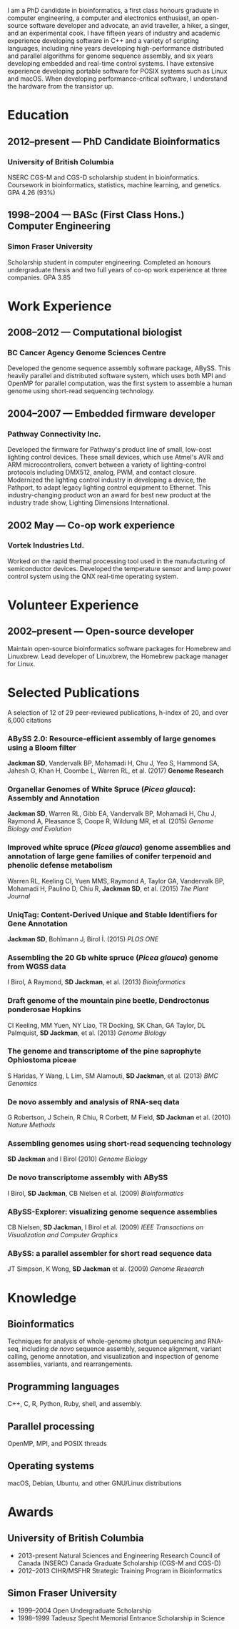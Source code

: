 I am a PhD candidate in bioinformatics, a first class honours graduate in computer engineering, a computer and electronics enthusiast, an open-source software developer and advocate, an avid traveller, a hiker, a singer, and an experimental cook. I have fifteen years of industry and academic experience developing software in C++ and a variety of scripting languages, including nine years developing high-performance distributed and parallel algorithms for genome sequence assembly, and six years developing embedded and real-time control systems. I have extensive experience developing portable software for POSIX systems such as Linux and macOS. When developing performance-critical software, I understand the hardware from the transistor up.

Education
=========

2012–present — PhD Candidate Bioinformatics
-----------------------------------------

### University of British Columbia

NSERC CGS-M and CGS-D scholarship student in bioinformatics. Coursework
in bioinformatics, statistics, machine learning, and genetics.
GPA 4.26 (93%)

1998–2004 — BASc (First Class Hons.) Computer Engineering
---------------------------------------------------------

### Simon Fraser University

Scholarship student in computer engineering. Completed an honours
undergraduate thesis and two full years of co-op work experience at
three companies. GPA 3.85

Work Experience
===============

2008–2012 — Computational biologist
-------------------------------------------

### BC Cancer Agency Genome Sciences Centre

Developed the genome sequence assembly software package, ABySS. This
heavily parallel and distributed software system, which uses both MPI
and OpenMP for parallel computation, was the first system to assemble
a human genome using short-read sequencing technology.

2004–2007 — Embedded firmware developer
-----------------------------------------------

### Pathway Connectivity Inc.

Developed the firmware for Pathway's product line of small, low-cost
lighting control devices. These small devices, which use Atmel's AVR
and ARM microcontrollers, convert between a variety of
lighting-control protocols including DMX512, analog, PWM, and contact
closure. Modernized the lighting control industry in developing a
device, the Pathport, to adapt legacy lighting control equipment to
Ethernet. This industry-changing product won an award for best new
product at the industry trade show, Lighting Dimensions International.

2002 May — Co-op work experience
--------------------------------

### Vortek Industries Ltd.

Worked on the rapid thermal processing tool used in the manufacturing
of semiconductor devices. Developed the temperature sensor and lamp
power control system using the QNX real-time operating system.

Volunteer Experience
====================

2002–present — Open-source developer
------------------------------------

Maintain open-source bioinformatics software packages for Homebrew and Linuxbrew. Lead developer of Linuxbrew, the Homebrew package manager for Linux.

Selected Publications
=====================

A selection of 12 of 29 peer-reviewed publications, h-index of 20, and over 6,000 citations

### ABySS 2.0: Resource-efficient assembly of large genomes using a Bloom filter
**Jackman SD**, Vandervalk BP, Mohamadi H, Chu J, Yeo S, Hammond SA, Jahesh G, Khan H, Coombe L, Warren RL, et al.
(2017)
**Genome Research**

### Organellar Genomes of White Spruce (*Picea glauca*): Assembly and Annotation
**Jackman SD**, Warren RL, Gibb EA, Vandervalk BP, Mohamadi H, Chu J, Raymond A, Pleasance S, Coope R, Wildung MR, et al.
(2015)
*Genome Biology and Evolution*

### Improved white spruce (*Picea glauca*) genome assemblies and annotation of large gene families of conifer terpenoid and phenolic defense metabolism
Warren RL, Keeling CI, Yuen MMS, Raymond A, Taylor GA, Vandervalk BP, Mohamadi H, Paulino D, Chiu R, **Jackman SD**, et al.
(2015)
*The Plant Journal*

### UniqTag: Content-Derived Unique and Stable Identifiers for Gene Annotation
**Jackman SD**, Bohlmann J, Birol İ.
(2015)
*PLOS ONE*

### Assembling the 20 Gb white spruce (*Picea glauca*) genome from WGSS data
I Birol, A Raymond, **SD Jackman**, et al.
(2013)
_Bioinformatics_

### Draft genome of the mountain pine beetle, Dendroctonus ponderosae Hopkins
CI Keeling, MM Yuen, NY Liao, TR Docking, SK Chan, GA Taylor, DL Palmquist, **SD Jackman**, et al.
(2013)
_Genome Biology_

### The genome and transcriptome of the pine saprophyte Ophiostoma piceae
S Haridas, Y Wang, L Lim, SM Alamouti, **SD Jackman**, et al.
(2013)
_BMC Genomics_

### De novo assembly and analysis of RNA-seq data
G Robertson, J Schein, R Chiu, R Corbett, M Field, **SD Jackman** et al.
(2010)
_Nature Methods_

### Assembling genomes using short-read sequencing technology
**SD Jackman** and I Birol
(2010)
_Genome Biology_

### De novo transcriptome assembly with ABySS
I Birol, **SD Jackman**, CB Nielsen et al.
(2009)
_Bioinformatics_

### ABySS-Explorer: visualizing genome sequence assemblies
CB Nielsen, **SD Jackman**, I Birol et al.
(2009)
_IEEE Transactions on Visualization and Computer Graphics_

### ABySS: a parallel assembler for short read sequence data
JT Simpson, K Wong, **SD Jackman** et al.
(2009)
_Genome Research_

Knowledge
=========

Bioinformatics
--------------

Techniques for analysis of whole-genome shotgun sequencing and RNA-seq, including *de novo* sequence assembly, sequence alignment, variant calling, genome annotation, and visualization and inspection of genome assemblies, variants, and rearrangements.

Programming languages
---------------------

C++, C, R, Python, Ruby, shell, and assembly.

Parallel processing
-------------------

OpenMP, MPI, and POSIX threads

Operating systems
-----------------

macOS, Debian, Ubuntu, and other GNU/Linux distributions

Awards
======

University of British Columbia
------------------------------

* 2013-present Natural Sciences and Engineering Research Council of Canada (NSERC)
  Canada Graduate Scholarship (CGS-M and CGS-D)
* 2012–2013 CIHR/MSFHR Strategic Training Program in Bioinformatics

Simon Fraser University
-----------------------

* 1999–2004 Open Undergraduate Scholarship
* 1998–1999 Tadeusz Specht Memorial Entrance Scholarship in Science
